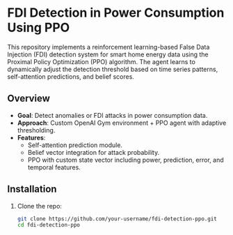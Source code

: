 # FDI Detection in Power Consumption Using PPO

This repository implements a reinforcement learning-based False Data Injection (FDI) detection system for smart home energy data using the Proximal Policy Optimization (PPO) algorithm. The agent learns to dynamically adjust the detection threshold based on time series patterns, self-attention predictions, and belief scores.

## Overview

- **Goal**: Detect anomalies or FDI attacks in power consumption data.
- **Approach**: Custom OpenAI Gym environment + PPO agent with adaptive thresholding.
- **Features**:
  - Self-attention prediction module.
  - Belief vector integration for attack probability.
  - PPO with custom state vector including power, prediction, error, and temporal features.

## Installation

1. Clone the repo:

   ```bash
   git clone https://github.com/your-username/fdi-detection-ppo.git
   cd fdi-detection-ppo
